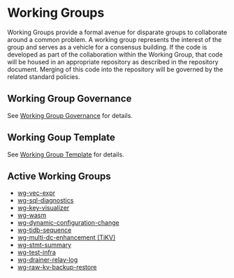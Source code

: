 # Working Groups

Working Groups provide a formal avenue for disparate groups to collaborate
around a common problem. A working group represents the interest of the group
and serves as a vehicle for a consensus building. If the code is developed as
part of the collaboration within the Working Group, that code will be housed in
an appropriate repository as described in the repository document. Merging of
this code into the repository will be governed by the related standard
policies.

## Working Group Governance

See [Working Group Governance](../governance/wg-governance.md) for details.

## Working Goup Template

See [Working Group Template](./wg-template.md) for details.

## Active Working Groups

* [wg-vec-expr](./wg-vec-expr.md)
* [wg-sql-diagnostics](./wg-sql-diagnostics.md)
* [wg-key-visualizer](./wg-key-visualizer.md)
* [wg-wasm](./wg-wasm.md)
* [wg-dynamic-configuration-change](./wg-dynamic-configuration-change.md)
* [wg-tidb-sequence](./wg-tidb-sequence.md)
* [wg-multi-dc-enhancement (TiKV)](https://github.com/tikv/community/tree/master/wg/multiple-dc-enhancemant)
* [wg-stmt-summary](./wg-stmt-summary.md)
* [wg-test-infra](./wg-test-infra.md)
* [wg-drainer-relay-log](./wg-drainer-relay-log.md)
* [wg-raw-kv-backup-restore](./wg-raw-kv-backup-restore.md)
